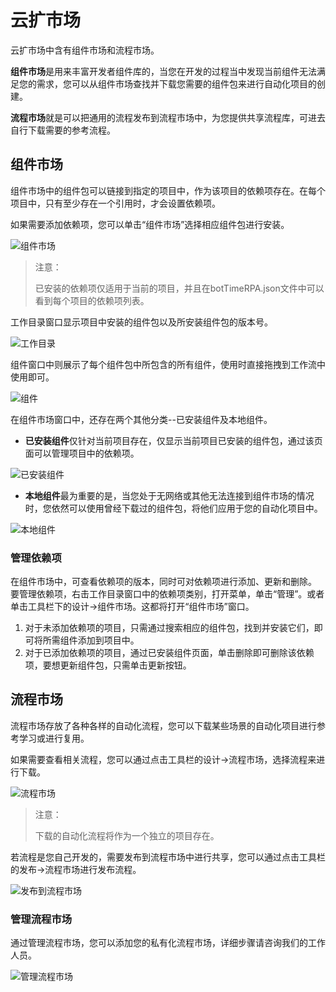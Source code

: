 # 云扩市场
云扩市场中含有组件市场和流程市场。

**组件市场**是用来丰富开发者组件库的，当您在开发的过程当中发现当前组件无法满足您的需求，您可以从组件市场查找并下载您需要的组件包来进行自动化项目的创建。

**流程市场**就是可以把通用的流程发布到流程市场中，为您提供共享流程库，可进去自行下载需要的参考流程。

## 组件市场 
组件市场中的组件包可以链接到指定的项目中，作为该项目的依赖项存在。在每个项目中，只有至少存在一个引用时，才会设置依赖项。 

如果需要添加依赖项，您可以单击“组件市场”选择相应组件包进行安装。

![组件市场](https://docimages.blob.core.chinacloudapi.cn/images/Studio/Market/activityMarket.png)

>注意：
>
>已安装的依赖项仅适用于当前的项目，并且在botTimeRPA.json文件中可以看到每个项目的依赖项列表。

工作目录窗口显示项目中安装的组件包以及所安装组件包的版本号。

![工作目录](https://docimages.blob.core.chinacloudapi.cn/images/Studio/Market/dependence.PNG)

组件窗口中则展示了每个组件包中所包含的所有组件，使用时直接拖拽到工作流中使用即可。

![组件](https://docimages.blob.core.chinacloudapi.cn/images/Studio/Market/activities-dependence.PNG)

在组件市场窗口中，还存在两个其他分类--已安装组件及本地组件。
* **已安装组件**仅针对当前项目存在，仅显示当前项目已安装的组件包，通过该页面可以管理项目中的依赖项。

![已安装组件](https://docimages.blob.core.chinacloudapi.cn/images/Studio/Market/installedActivities.PNG)

* **本地组件**最为重要的是，当您处于无网络或其他无法连接到组件市场的情况时，您依然可以使用曾经下载过的组件包，将他们应用于您的自动化项目中。

![本地组件](https://docimages.blob.core.chinacloudapi.cn/images/Studio/Market/localActivities.PNG)


### 管理依赖项 
在组件市场中，可查看依赖项的版本，同时可对依赖项进行添加、更新和删除。
要管理依赖项，右击工作目录窗口中的依赖项类别，打开菜单，单击“管理”。或者单击工具栏下的设计->组件市场。这都将打开“组件市场”窗口。
1. 对于未添加依赖项的项目，只需通过搜索相应的组件包，找到并安装它们，即可将所需组件添加到项目中。 
2. 对于已添加依赖项的项目，通过已安装组件页面，单击删除即可删除该依赖项，要想更新组件包，只需单击更新按钮。

## 流程市场

流程市场存放了各种各样的自动化流程，您可以下载某些场景的自动化项目进行参考学习或进行复用。

如果需要查看相关流程，您可以通过点击工具栏的设计->流程市场，选择流程来进行下载。 

![流程市场](https://docimages.blob.core.chinacloudapi.cn/images/Studio/Market/flowMarket.PNG)

>注意：
>
>下载的自动化流程将作为一个独立的项目存在。

若流程是您自己开发的，需要发布到流程市场中进行共享，您可以通过点击工具栏的发布->流程市场进行发布流程。

![发布到流程市场](https://docimages.blob.core.chinacloudapi.cn/images/Studio/Market/publishToFlowmarket.PNG)

### 管理流程市场

通过管理流程市场，您可以添加您的私有化流程市场，详细步骤请咨询我们的工作人员。

![管理流程市场](https://docimages.blob.core.chinacloudapi.cn/images/Studio/Market/manageFlowmarket.PNG)

 
